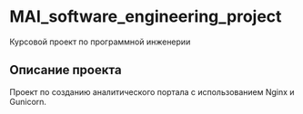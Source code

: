 # MAI_software_engineering_project
Курсовой проект по программной инженерии

## Описание проекта
Проект по созданию аналитического портала с использованием Nginx и Gunicorn.
